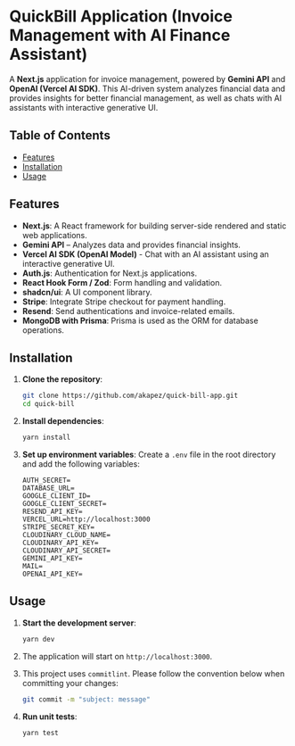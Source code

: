 # QuickBill Application (Invoice Management with AI Finance Assistant)

A **Next.js** application for invoice management, powered by **Gemini API** and **OpenAI (Vercel AI SDK)**. This AI-driven system analyzes financial data and provides insights for better financial management, as well as chats with AI assistants with interactive generative UI.

## Table of Contents

- [Features](#features)
- [Installation](#installation)
- [Usage](#usage)

## Features

- **Next.js**: A React framework for building server-side rendered and static web applications.
- **Gemini API** – Analyzes data and provides financial insights.
- **Vercel AI SDK (OpenAI Model)** - Chat with an AI assistant using an interactive generative UI.
- **Auth.js**: Authentication for Next.js applications.
- **React Hook Form / Zod**: Form handling and validation.
- **shadcn/ui**: A UI component library.
- **Stripe**: Integrate Stripe checkout for payment handling.
- **Resend**: Send authentications and invoice-related emails.
- **MongoDB with Prisma**: Prisma is used as the ORM for database operations.

## Installation

1. **Clone the repository**:

   ```bash
   git clone https://github.com/akapez/quick-bill-app.git
   cd quick-bill
   ```

2. **Install dependencies**:

   ```bash
   yarn install
   ```

3. **Set up environment variables**:
   Create a `.env` file in the root directory and add the following variables:

   ```env
   AUTH_SECRET=
   DATABASE_URL=
   GOOGLE_CLIENT_ID=
   GOOGLE_CLIENT_SECRET=
   RESEND_API_KEY=
   VERCEL_URL=http://localhost:3000
   STRIPE_SECRET_KEY=
   CLOUDINARY_CLOUD_NAME=
   CLOUDINARY_API_KEY=
   CLOUDINARY_API_SECRET=
   GEMINI_API_KEY=
   MAIL=
   OPENAI_API_KEY=
   ```

## Usage

1. **Start the development server**:

   ```bash
   yarn dev
   ```

2. The application will start on `http://localhost:3000`.

3. This project uses `commitlint`. Please follow the convention below when committing your changes:

   ```bash
   git commit -m "subject: message"
   ```

4. **Run unit tests**:

   ```bash
   yarn test
   ```
